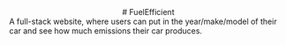 <center># FuelEfficient</center>
A full-stack website, where users can put in the year/make/model of their car and see how much emissions their car produces.
